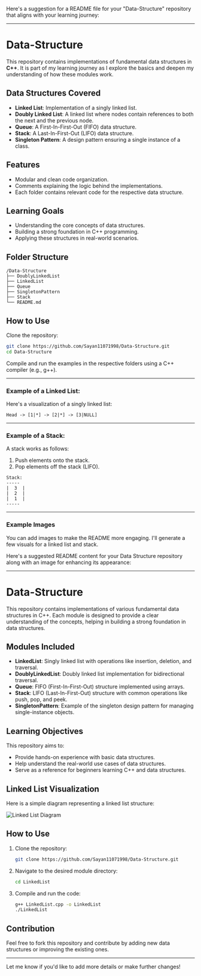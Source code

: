 

Here's a suggestion for a README file for your "Data-Structure" repository that aligns with your learning journey:

---

# Data-Structure

This repository contains implementations of fundamental data structures in **C++**. It is part of my learning journey as I explore the basics and deepen my understanding of how these modules work.

## Data Structures Covered

- **Linked List**: Implementation of a singly linked list.
- **Doubly Linked List**: A linked list where nodes contain references to both the next and the previous node.
- **Queue**: A First-In-First-Out (FIFO) data structure.
- **Stack**: A Last-In-First-Out (LIFO) data structure.
- **Singleton Pattern**: A design pattern ensuring a single instance of a class.

## Features

- Modular and clean code organization.
- Comments explaining the logic behind the implementations.
- Each folder contains relevant code for the respective data structure.

## Learning Goals

- Understanding the core concepts of data structures.
- Building a strong foundation in C++ programming.
- Applying these structures in real-world scenarios.

## Folder Structure

```
/Data-Structure
├── DoublyLinkedList
├── LinkedList
├── Queue
├── SingletonPattern
├── Stack
└── README.md
```

## How to Use

Clone the repository:

```bash
git clone https://github.com/Sayan11071998/Data-Structure.git
cd Data-Structure
```

Compile and run the examples in the respective folders using a C++ compiler (e.g., g++).

---

### Example of a Linked List:
Here's a visualization of a singly linked list:

```plaintext
Head -> [1|*] -> [2|*] -> [3|NULL]
```

---

### Example of a Stack:
A stack works as follows:

1. Push elements onto the stack.
2. Pop elements off the stack (LIFO).

```plaintext
Stack:
-----
|  3  |
|  2  |
|  1  |
-----
```

---

### Example Images

You can add images to make the README more engaging. I'll generate a few visuals for a linked list and stack.

Here's a suggested README content for your Data Structure repository along with an image for enhancing its appearance:

---

# Data-Structure

This repository contains implementations of various fundamental data structures in C++. Each module is designed to provide a clear understanding of the concepts, helping in building a strong foundation in data structures.

## Modules Included
- **LinkedList**: Singly linked list with operations like insertion, deletion, and traversal.
- **DoublyLinkedList**: Doubly linked list implementation for bidirectional traversal.
- **Queue**: FIFO (First-In-First-Out) structure implemented using arrays.
- **Stack**: LIFO (Last-In-First-Out) structure with common operations like push, pop, and peek.
- **SingletonPattern**: Example of the singleton design pattern for managing single-instance objects.

## Learning Objectives
This repository aims to:
- Provide hands-on experience with basic data structures.
- Help understand the real-world use cases of data structures.
- Serve as a reference for beginners learning C++ and data structures.

## Linked List Visualization
Here is a simple diagram representing a linked list structure:

![Linked List Diagram](A_diagrammatic_representation_of_a_singly_linked_l.png)

## How to Use
1. Clone the repository:
   ```bash
   git clone https://github.com/Sayan11071998/Data-Structure.git
   ```
2. Navigate to the desired module directory:
   ```bash
   cd LinkedList
   ```
3. Compile and run the code:
   ```bash
   g++ LinkedList.cpp -o LinkedList
   ./LinkedList
   ```

## Contribution
Feel free to fork this repository and contribute by adding new data structures or improving the existing ones.

---

Let me know if you'd like to add more details or make further changes!

